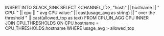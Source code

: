 INSERT INTO SLACK_SINK
SELECT
    <CHANNEL_ID>, 
    "host:" || hostname || 
    " CPU: " || cpu || 
    " avg CPU value:" ||  cast(usage_avg as string) || 
    " over the threshold " || cast(allowed_top as text)
FROM CPU_IN_AGG CPU INNER JOIN CPU_THRESHOLDS
    ON CPU.hostname = CPU_THRESHOLDS.hostname 
WHERE usage_avg > allowed_top